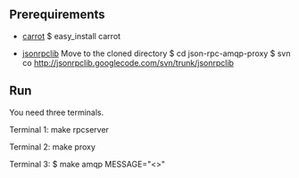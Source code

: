Prerequirements
---------------

* [carrot](http://github.com/ask/carrot)
  $ easy_install carrot

* [jsonrpclib](http://code.google.com/p/jsonrpclib/)
Move to the cloned directory 
  $ cd json-rpc-amqp-proxy
  $ svn co http://jsonrpclib.googlecode.com/svn/trunk/jsonrpclib


Run
---
You need three terminals.

Terminal 1:
  make rpcserver

Terminal 2:
  make proxy

Terminal 3:
  $ make amqp MESSAGE="<<my message>>"

